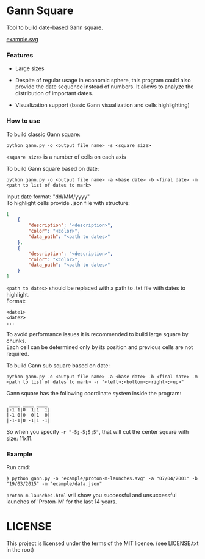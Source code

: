 # Gann Square

Tool to build date-based Gann square.

[example.svg](example/proton-m-launches.svg)

### Features

* Large sizes

* Despite of regular usage in economic sphere, this program could also provide the date sequence instead of numbers. It allows to analyze the distribution of important dates.

* Visualization support (basic Gann visualization and cells highlighting)


### How to use  

To build classic Gann square:  
 
```
python gann.py -o <output file name> -s <square size>
```  
  
`<square size>` is a number of cells on each axis  
    
To build Gann square based on date:

```  
python gann.py -o <output file name> -a <base date> -b <final date> -m <path to list of dates to mark>
```  

Input date format: "dd/MM/yyyy"      
To highlight cells provide .json file with structure:    

``` json
[
    {
        "description": "<description>",
        "color": "<color>",
        "data_path": "<path to dates>"
    },
    {
        "description": "<description>",
        "color": "<color>",
        "data_path": "<path to dates>"
    }
]
```  

`<path to dates>` should be replaced with a path to .txt file with dates to highlight.   
Format: 

```  
<date1>  
<date2>  
...
```  
  
To avoid performance issues it is recommended to build large square by chunks.  
Each cell can be determined only by its position and previous cells are not required.  

To build Gann sub square based on date:  

```  
python gann.py -o <output file name> -a <base date> -b <final date> -m <path to list of dates to mark> -r "<left>;<bottom>;<right>;<up>"
```  

Gann square has the following coordinate system inside the program:  

```  
 ____ ____ ____
|-1 1|0  1|1  1|
|-1 0|0  0|1  0|
|-1-1|0 -1|1 -1|

```  
  
So when you specify `-r "-5;-5;5;5"`, that will cut the center square with size: 11x11.  


### Example  

Run cmd:

```  
$ python gann.py -o "example/proton-m-launches.svg" -a "07/04/2001" -b "19/03/2015" -m "example/data.json"
```  

`proton-m-launches.html` will show you successful and unsuccessful launches of 'Proton-M' for the last 14 years. 


# LICENSE
This project is licensed under the terms of the MIT license. (see LICENSE.txt in the root)